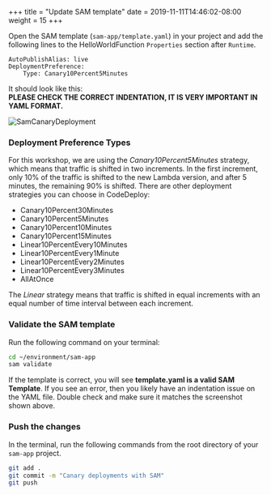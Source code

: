 +++
title = "Update SAM template"
date = 2019-11-11T14:46:02-08:00
weight = 15
+++

Open the SAM template (`sam-app/template.yaml`) in your project and add the following lines to the HelloWorldFunction `Properties` section after `Runtime`. 

```
AutoPublishAlias: live
DeploymentPreference:
    Type: Canary10Percent5Minutes
```

It should look like this:  
**PLEASE CHECK THE CORRECT INDENTATION, IT IS VERY IMPORTANT IN YAML FORMAT.**

![SamCanaryDeployment](/images/csharp/canaries/template_update.png)

### Deployment Preference Types

For this workshop, we are using the _Canary10Percent5Minutes_ strategy, which means that traffic is shifted in two increments. In the first increment, only 10% of the traffic is shifted to the new Lambda version, and after 5 minutes, the remaining 90% is shifted. There are other deployment strategies you can choose in CodeDeploy:

- Canary10Percent30Minutes
- Canary10Percent5Minutes
- Canary10Percent10Minutes
- Canary10Percent15Minutes
- Linear10PercentEvery10Minutes
- Linear10PercentEvery1Minute
- Linear10PercentEvery2Minutes
- Linear10PercentEvery3Minutes
- AllAtOnce

The _Linear_ strategy means that traffic is shifted in equal increments with an equal number of time interval between each increment.

### Validate the SAM template
Run the following command on your terminal: 

```bash
cd ~/environment/sam-app
sam validate
```

If the template is correct, you will see **template.yaml is a valid SAM Template**. If you see an error, then you likely have an indentation issue on the YAML file. Double check and make sure it matches the screenshot shown above.

### Push the changes

In the terminal, run the following commands from the root directory of your `sam-app` project.

```bash
git add .
git commit -m "Canary deployments with SAM"
git push
```